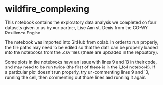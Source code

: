 # wildfire_complexing

This notebook contains the exploratory data analysis we completed on four datasets given to us by our partner, Lise Ann st. Denis from the CO-WY Resilience Engine. 

The notebook was imported into GitHub from colab. In order to run properly, the file paths may need to be edited so that the data can be properly loaded into the notebooks from the .csv files (these are uploaded in the repository).

Some plots in the notebooks have an issue with lines 9 and 13 in their code, and may need to be run twice (the first of these is in the i_fod notebook). If a particular plot doesn't run properly, try un-commenting lines 9 and 13, running the cell, then commenting out those lines and running it again.
